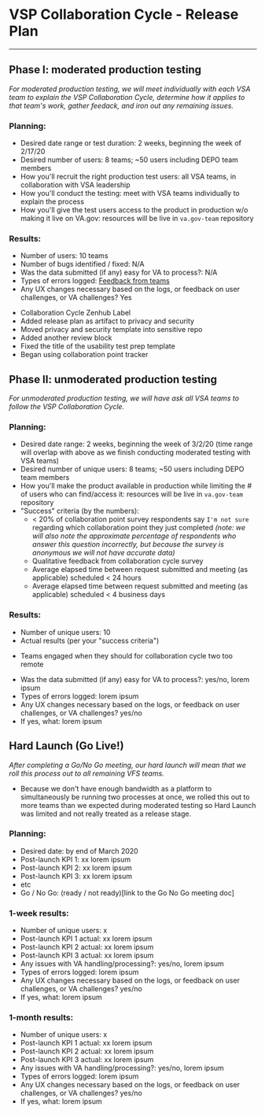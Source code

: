 # VSP Collaboration Cycle - Release Plan

---

## Phase I: moderated production testing

_For moderated production testing, we will meet individually with each VSA team to explain the VSP Collaboration Cycle, determine how it applies to that team's work, gather feedack, and iron out any remaining issues._

### Planning:
- Desired date range or test duration: 2 weeks, beginning the week of 2/17/20
- Desired number of users: 8 teams; ~50 users including DEPO team members
- How you'll recruit the right production test users: all VSA teams, in collaboration with VSA leadership
- How you'll conduct the testing: meet with VSA teams individually to explain the process
- How you'll give the test users access to the product in production w/o making it live on VA.gov: resources will be live in `va.gov-team` repository 

### Results:
- Number of users: 10 teams
- Number of bugs identified / fixed: N/A
- Was the data submitted (if any) easy for VA to process?: N/A
- Types of errors logged: [Feedback from teams](https://github.com/department-of-veterans-affairs/va.gov-team/blob/master/products/platform/vsp-collaboration-cycle/qualitative-feedback.md)
- Any UX changes necessary based on the logs, or feedback on user challenges, or VA challenges? Yes 
* Collaboration Cycle Zenhub Label
* Added release plan as artifact to privacy and security
* Moved privacy and security template into sensitive repo
* Added another review block
* Fixed the title of the usability test prep template
* Began using collaboration point tracker


## Phase II: unmoderated production testing

_For unmoderated production testing, we will have ask all VSA teams to follow the VSP Collaboration Cycle._

### Planning:
- Desired date range: 2 weeks, beginning the week of 3/2/20 (time range will overlap with above as we finish conducting moderated testing with VSA teams)
- Desired number of unique users: 8 teams; ~50 users including DEPO team members
- How you'll make the product available in production while limiting the # of users who can find/access it: resources will be live in `va.gov-team` repository 
- "Success" criteria (by the numbers):
  - < 20% of collaboration point survey respondents say `I'm not sure` regarding which collaboration point they just completed _(note: we will also note the approximate percentage of respondents who answer this question incorrectly, but because the survey is anonymous we will not have accurate data)_
  - Qualitative feedback from collaboration cycle survey
  - Average elapsed time between request submitted and meeting (as applicable) scheduled < 24 hours
  - Average elapsed time between request submitted and meeting (as applicable) scheduled < 4 business days
 

### Results:
- Number of unique users: 10
- Actual results (per your "success criteria")
* Teams engaged when they should for collaboration cycle two too remote
- Was the data submitted (if any) easy for VA to process?: yes/no, lorem ipsum
- Types of errors logged: lorem ipsum
- Any UX changes necessary based on the logs, or feedback on user challenges, or VA challenges? yes/no 
- If yes, what: lorem ipsum


## Hard Launch (Go Live!) 

_After completing a Go/No Go meeting, our hard launch will mean that we roll this process out to all remaining VFS teams._ 
* Because we don't have enough bandwidth as a platform to simultaneously be running two processes at once, we rolled this out to more teams than we expected during moderated testing so Hard Launch was limited and not really treated as a release stage. 

### Planning:
- Desired date: by end of March 2020
- Post-launch KPI 1: xx lorem ipsum
- Post-launch KPI 2: xx lorem ipsum
- Post-launch KPI 3: xx lorem ipsum
- etc
- Go / No Go: (ready / not ready)[link to the Go No Go meeting doc]

### 1-week results:
- Number of unique users: x
- Post-launch KPI 1 actual: xx lorem ipsum
- Post-launch KPI 2 actual: xx lorem ipsum
- Post-launch KPI 3 actual: xx lorem ipsum
- Any issues with VA handling/processing?: yes/no, lorem ipsum
- Types of errors logged: lorem ipsum
- Any UX changes necessary based on the logs, or feedback on user challenges, or VA challenges? yes/no 
- If yes, what: lorem ipsum

### 1-month results:
- Number of unique users: x
- Post-launch KPI 1 actual: xx lorem ipsum
- Post-launch KPI 2 actual: xx lorem ipsum
- Post-launch KPI 3 actual: xx lorem ipsum
- Any issues with VA handling/processing?: yes/no, lorem ipsum
- Types of errors logged: lorem ipsum
- Any UX changes necessary based on the logs, or feedback on user challenges, or VA challenges? yes/no 
- If yes, what: lorem ipsum
